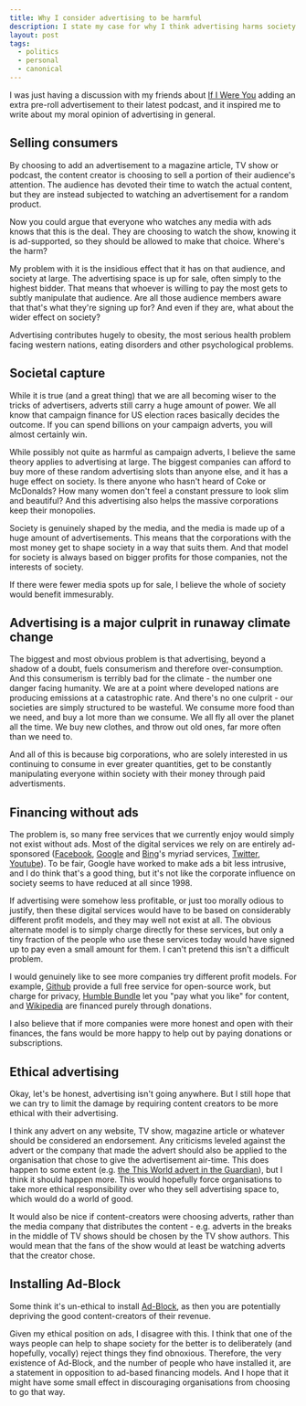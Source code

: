 ```yaml
---
title: Why I consider advertising to be harmful
description: I state my case for why I think advertising harms society.
layout: post
tags:
  - politics
  - personal
  - canonical
---
```


I was just having a discussion with my friends about [If I Were You][IIWY] adding an extra pre-roll advertisement to their latest podcast, and it inspired me to write about my moral opinion of advertising in general.

Selling consumers
---

By choosing to add an advertisement to a magazine article, TV show or podcast, the content creator is choosing to sell a portion of their audience's attention. The audience has devoted their time to watch the actual content, but they are instead subjected to watching an advertisement for a random product.

Now you could argue that everyone who watches any media with ads knows that this is the deal. They are choosing to watch the show, knowing it is ad-supported, so they should be allowed to make that choice. Where's the harm?

My problem with it is the insidious effect that it has on that audience, and society at large. The advertising space is up for sale, often simply to the highest bidder. That means that whoever is willing to pay the most gets to subtly manipulate that audience. Are all those audience members aware that that's what they're signing up for? And even if they are, what about the wider effect on society?

Advertising contributes hugely to obesity, the most serious health problem facing western nations, eating disorders and other psychological problems.

Societal capture
---

While it is true (and a great thing) that we are all becoming wiser to the tricks of advertisers, adverts still carry a huge amount of power. We all know that campaign finance for US election races basically decides the outcome. If you can spend billions on your  campaign adverts, you will almost certainly win.

While possibly not quite as harmful as campaign adverts, I believe the same theory applies to advertising at large. The biggest companies can afford to buy more of these random advertising slots than anyone else, and it has a huge effect on society. Is there anyone who hasn't heard of Coke or McDonalds? How many women don't feel a constant pressure to look slim and beautiful? And this advertising also helps the massive corporations keep their monopolies.

Society is genuinely shaped by the media, and the media is made up of a huge amount of advertisements. This means that the corporations with the most money get to shape society in a way that suits them. And that model for society is always based on bigger profits for those companies, not the interests of society.

If there were fewer media spots up for sale, I believe the whole of society would benefit immesurably.

Advertising is a major culprit in runaway climate change
---

The biggest and most obvious problem is that advertising, beyond a shadow of a doubt, fuels consumerism and therefore over-consumption. And this consumerism is terribly bad for the climate - the number one danger facing humanity. We are at a point where developed nations are producing emissions at a catastrophic rate. And there's no one culprit - our societies are simply structured to be wasteful. We consume more food than we need, and buy a lot more than we consume. We all fly all over the planet all the time. We buy new clothes, and throw out old ones, far more often than we need to.

And all of this is because big corporations, who are solely interested in us continuing to consume in ever greater quantities, get to be constantly manipulating everyone within society with their money through paid advertisments.

Financing without ads
---

The problem is, so many free services that we currently enjoy would simply not exist without ads. Most of the digital services we rely on are entirely ad-sponsored ([Facebook][FB], [Google][G] and [Bing][Bing]'s myriad services, [Twitter][Tw], [Youtube][YT]). To be fair, Google have worked to make ads a bit less intrusive, and I do think that's a good thing, but it's not like the corporate influence on society seems to have reduced at all since 1998.

If advertising were somehow less profitable, or just too morally odious to justify, then these digital services would have to be based on considerably different profit models, and they may well not exist at all. The obvious alternate model is to simply charge directly for these services, but only a tiny fraction of the people who use these services today would have signed up to pay even a small amount for them. I can't pretend this isn't a difficult problem.

I would genuinely like to see more companies try different profit models. For example, [Github][GH] provide a full free service for open-source work, but charge for privacy, [Humble Bundle][HB] let you "pay what you like" for content, and [Wikipedia][W] are financed purely through donations.

I also believe that if more companies were more honest and open with their finances, the fans would be more happy to help out by paying donations or subscriptions.

Ethical advertising
---

Okay, let's be honest, advertising isn't going anywhere. But I still hope that we can try to limit the damage by requiring content creators to be more ethical with their advertising.

I think any advert on any website, TV show, magazine article or whatever should be considered an endorsement. Any criticisms leveled against the advert or the company that made the advert should also be applied to the organisation that chose to give the advertisement air-time. This does happen to some extent (e.g. [the This World advert in the Guardian](http://www.theguardian.com/world/2014/aug/11/guardian-this-world-anti-hamas-advertisement)), but I think it should happen more. This would hopefully force organisations to take more ethical responsibility over who they sell advertising space to, which would do a world of good.

It would also be nice if content-creators were choosing adverts, rather than the media company that distributes the content - e.g. adverts in the breaks in the middle of TV shows should be chosen by the TV show authors. This would mean that the fans of the show would at least be watching adverts that the creator chose.

Installing Ad-Block
---

Some think it's un-ethical to install [Ad-Block][AB], as then you are potentially depriving the good content-creators of their revenue.

Given my ethical position on ads, I disagree with this. I think that one of the ways people can help to shape society for the better is to deliberately (and hopefully, vocally) reject things they find obnoxious. Therefore, the very existence of Ad-Block, and the number of people who have installed it, are a statement in opposition to ad-based financing models. And I hope that it might have some small effect in discouraging organisations from choosing to go that way. 

[AB]: https://adblockplus.org/
[Bing]: http://www.bing.com/
[G]: https://www.google.com
[GH]: https://github.com/
[HB]: https://www.humblebundle.com/
[FB]: https://www.facebook.com/
[IIWY]: http://ifiwereyoushow.com/
[Tw]: https://twitter.com/
[YT]: https://www.youtube.com/
[W]: http://www.wikipedia.org/
